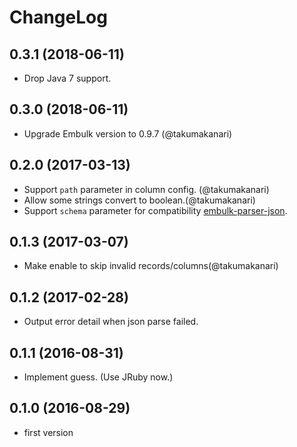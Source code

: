 # ChangeLog

## 0.3.1 (2018-06-11)

* Drop Java 7 support.

## 0.3.0 (2018-06-11)

* Upgrade Embulk version to 0.9.7 (@takumakanari)

## 0.2.0 (2017-03-13)

* Support `path` parameter in column config. (@takumakanari)
* Allow some strings convert to boolean.(@takumakanari)
* Support `schema` parameter for compatibility [embulk-parser-json](https://github.com/takumakanari/embulk-parser-json).

## 0.1.3 (2017-03-07)

* Make enable to skip invalid records/columns(@takumakanari)

## 0.1.2 (2017-02-28)

* Output error detail when json parse failed.

## 0.1.1 (2016-08-31)

* Implement guess. (Use JRuby now.)

## 0.1.0 (2016-08-29)

* first version

